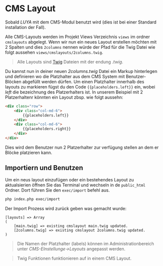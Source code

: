 CMS Layout
==========
Sobald *LUYA* mit dem CMS-Modul benutzt wird (dies ist bei einer Standard installation der Fall).

Alle CMS-Layouts werden im Projekt Views Verzeichnis `views` im ordner `cmslayouts` abgelegt. Wenn wir nun ein neues Layout erstellen möchten mit 2 Spalten und dies `2columns` nennen würde der Pfad für die Twig Datei wie folgt aussehen `views/cmslayouts/2columns.twig`.

> Alle Layouts sind [Twig](http://twig.sensiolabs.org/) Dateien mit der endung *.twig*.

Du kannst nun in deiner neuen *2columns.twig* Datei ein Markup hinterlegen und definieren wo die Platzhalter aus dem CMS System mit Benutzer-Blöcken abgefüllt werden dürfen. Um einen Platzhalter innerhalb des layouts zu markieren fügst du den Code `{{placeholders.left}}` ein, wobei *left* die bezeichnung des Platzerhalters ist. In unserem Beispiel mit 2 Platzerhaltenr könnten ein Layout zbsp. wie folgt aussehn:

```html
<div class="row">
    <div class="col-md-6">
        {{placeholders.left}}
    </div>
    <div class="col-md-6">
        {{placeholders.right}}
    </div>
</div>
```

Dies wird dem Benutzer nun 2 Platzerhalter zur verfügung stellen an dem er Blöcke platzieren kann.

Importiern und Benutzen
-----------------------
Um ein neus layout einzufügen oder ein bestehendes Layout zu aktualsierien öffnen Sie das Terminal und wechseln in de `public_html` Ordner. Dort führen Sie den `exec/import` befehl aus.

```sh
php index.php exec/import
```

Der Import Prozess wird zurück geben was gemacht wurde:

```
[layouts] => Array
(
    [main.twig] => existing cmslayout main.twig updated.
    [2columns.twig] => existing cmslayout 2columns.twig updated.
)
```

> Die Namen der Platzhalter (labels) können im Administrationbereich unter *CMS-EInstellunge->Layouts* angepasst werden.

> Twig Funktionen funktionieren auf in einem CMS Layout.